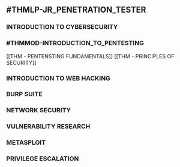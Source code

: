 ## #THMLP-JR_PENETRATION_TESTER

### INTRODUCTION TO CYBERSECURITY

### #THMMOD-INTRODUCTION_TO_PENTESTING 

[[THM - PENTENSTING FUNDAMENTALS]]
[[THM - PRINCIPLES OF SECURITY]]

### INTRODUCTION TO WEB HACKING

### BURP SUITE

### NETWORK SECURITY

### VULNERABILITY RESEARCH

### METASPLOIT

### PRIVILEGE ESCALATION